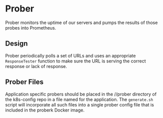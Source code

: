 # Prober

Prober monitors the uptime of our servers and pumps the results of those probes
into Prometheus.

## Design
Prober periodically polls a set of URLs and uses an appropriate `ResponseTester` function to
make sure the URL is serving the correct response or lack of response.

## Prober Files

Application specific probers should be placed in the //prober directory of the
k8s-config repo in a file named for the application. The `generate.sh` script
will incorporate all such files into a single prober config file that is
included in the proberk Docker image.
